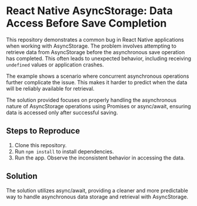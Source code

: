 # React Native AsyncStorage: Data Access Before Save Completion

This repository demonstrates a common bug in React Native applications when working with AsyncStorage.  The problem involves attempting to retrieve data from AsyncStorage before the asynchronous save operation has completed.  This often leads to unexpected behavior, including receiving `undefined` values or application crashes.

The example shows a scenario where concurrent asynchronous operations further complicate the issue. This makes it harder to predict when the data will be reliably available for retrieval.

The solution provided focuses on properly handling the asynchronous nature of AsyncStorage operations using Promises or async/await, ensuring data is accessed only after successful saving.

## Steps to Reproduce

1. Clone this repository.
2. Run `npm install` to install dependencies.
3. Run the app.  Observe the inconsistent behavior in accessing the data.

## Solution

The solution utilizes async/await, providing a cleaner and more predictable way to handle asynchronous data storage and retrieval with AsyncStorage.